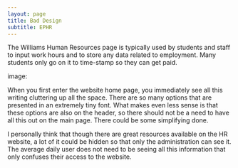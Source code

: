 ```yaml
---
layout: page
title: Bad Design
subtitle: EPHR
---
```


The Williams Human Resources page is typically used by students and staff to input work hours and to store any data related to employment. Many students only go on it to time-stamp so they can get paid. 

image: 

When you first enter the website home page, you immediately see all this writing cluttering up all the space. There are so many options that are presented in an extremely tiny font. What makes even less sense is that these options are also on the header, so there should not be a need to have all this out on the main page. There could be some simplifying done.

I personally think that though there are great resources available on the HR website, a lot of it could be hidden so that only the administration can see it. The average daily user does not need to be seeing all this information that only confuses their access to the website.
